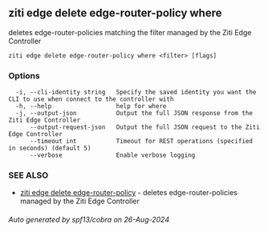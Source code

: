## ziti edge delete edge-router-policy where

deletes edge-router-policies matching the filter managed by the Ziti Edge Controller

```
ziti edge delete edge-router-policy where <filter> [flags]
```

### Options

```
  -i, --cli-identity string   Specify the saved identity you want the CLI to use when connect to the controller with
  -h, --help                  help for where
  -j, --output-json           Output the full JSON response from the Ziti Edge Controller
      --output-request-json   Output the full JSON request to the Ziti Edge Controller
      --timeout int           Timeout for REST operations (specified in seconds) (default 5)
      --verbose               Enable verbose logging
```

### SEE ALSO

* [ziti edge delete edge-router-policy](../edge-router-policy.md)	 - deletes edge-router-policies managed by the Ziti Edge Controller

###### Auto generated by spf13/cobra on 26-Aug-2024
